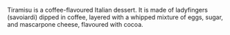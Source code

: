Tiramisu  is a coffee-flavoured Italian dessert. It is made of ladyfingers (savoiardi) dipped in coffee, layered with a whipped mixture of eggs, sugar, and mascarpone cheese, flavoured with cocoa. 
